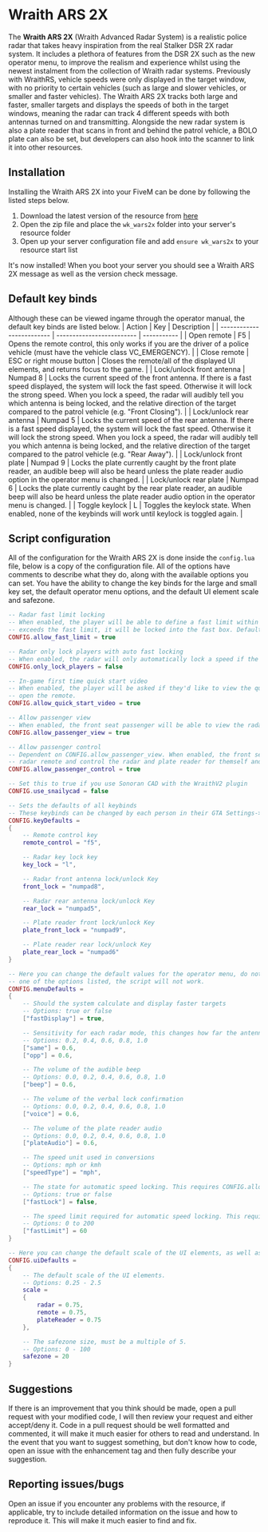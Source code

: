 # Wraith ARS 2X
The **Wraith ARS 2X** (Wraith Advanced Radar System) is a realistic police radar that takes heavy inspiration from the real Stalker DSR 2X radar system. It includes a plethora of features from the DSR 2X such as the new operator menu, to improve the realism and experience whilst using the newest instalment from the collection of Wraith radar systems. Previously with WraithRS, vehicle speeds were only displayed in the target window, with no priority to certain vehicles (such as large and slower vehicles, or smaller and faster vehicles). The Wraith ARS 2X tracks both large and faster, smaller targets and displays the speeds of both in the target windows, meaning the radar can track 4 different speeds with both antennas turned on and transmitting. Alongside the new radar system is also a plate reader that scans in front and behind the patrol vehicle, a BOLO plate can also be set, but developers can also hook into the scanner to link it into other resources. 

## Installation
Installing the Wraith ARS 2X into your FiveM can be done by following the listed steps below. 
1. Download the latest version of the resource from [here](https://github.com/WolfKnight98/wk_wars2x/releases)
2. Open the zip file and place the `wk_wars2x` folder into your server's resource folder
3. Open up your server configuration file and add `ensure wk_wars2x` to your resource start list 

It's now installed! When you boot your server you should see a Wraith ARS 2X message as well as the version check message. 

## Default key binds
Although these can be viewed ingame through the operator manual, the default key binds are listed below. 
| Action                    | Key                       | Description |
| ------------------------- | ------------------------- | ----------- |
| Open remote               | F5                        | Opens the remote control, this only works if you are the driver of a police vehicle (must have the vehicle class VC_EMERGENCY). |
| Close remote              | ESC or right mouse button | Closes the remote/all of the displayed UI elements, and returns focus to the game. |
| Lock/unlock front antenna | Numpad 8                  | Locks the current speed of the front antenna. If there is a fast speed displayed, the system will lock the fast speed. Otherwise it will lock the strong speed. When you lock a speed, the radar will audibly tell you which antenna is being locked, and the relative direction of the target compared to the patrol vehicle (e.g. "Front Closing"). |
| Lock/unlock rear antenna  | Numpad 5                  | Locks the current speed of the rear antenna. If there is a fast speed displayed, the system will lock the fast speed. Otherwise it will lock the strong speed. When you lock a speed, the radar will audibly tell you which antenna is being locked, and the relative direction of the target compared to the patrol vehicle (e.g. "Rear Away"). |
| Lock/unlock front plate   | Numpad 9                  | Locks the plate currently caught by the front plate reader, an audible beep will also be heard unless the plate reader audio option in the operator menu is changed. |
| Lock/unlock rear plate    | Numpad 6                  | Locks the plate currently caught by the rear plate reader, an audible beep will also be heard unless the plate reader audio option in the operator menu is changed. |
| Toggle keylock            | L                         | Toggles the keylock state. When enabled, none of the keybinds will work until keylock is toggled again. |

## Script configuration
All of the configuration for the Wraith ARS 2X is done inside the `config.lua` file, below is a copy of the configuration file. All of the options have comments to describe what they do, along with the available options you can set. You have the ability to change the key binds for the large and small key set, the default operator menu options, and the default UI element scale and safezone. 
```lua
-- Radar fast limit locking
-- When enabled, the player will be able to define a fast limit within the radar's menu, when a vehicle
-- exceeds the fast limit, it will be locked into the fast box. Default setting is disabled to maintain realism
CONFIG.allow_fast_limit = true

-- Radar only lock players with auto fast locking
-- When enabled, the radar will only automatically lock a speed if the caught vehicle has a real player in it.
CONFIG.only_lock_players = false

-- In-game first time quick start video
-- When enabled, the player will be asked if they'd like to view the quick start video the first time they
-- open the remote.
CONFIG.allow_quick_start_video = true

-- Allow passenger view
-- When enabled, the front seat passenger will be able to view the radar and plate reader from their end.
CONFIG.allow_passenger_view = true

-- Allow passenger control
-- Dependent on CONFIG.allow_passenger_view. When enabled, the front seat passenger will be able to open the
-- radar remote and control the radar and plate reader for themself and the driver.
CONFIG.allow_passenger_control = true

-- Set this to true if you use Sonoran CAD with the WraithV2 plugin
CONFIG.use_snailycad = false

-- Sets the defaults of all keybinds
-- These keybinds can be changed by each person in their GTA Settings->Keybinds->FiveM
CONFIG.keyDefaults =
{
	-- Remote control key
	remote_control = "f5",

	-- Radar key lock key
	key_lock = "l",

	-- Radar front antenna lock/unlock Key
	front_lock = "numpad8",

	-- Radar rear antenna lock/unlock Key
	rear_lock = "numpad5",

	-- Plate reader front lock/unlock Key
	plate_front_lock = "numpad9",

	-- Plate reader rear lock/unlock Key
	plate_rear_lock = "numpad6"
}

-- Here you can change the default values for the operator menu, do note, if any of these values are not
-- one of the options listed, the script will not work.
CONFIG.menuDefaults =
{
	-- Should the system calculate and display faster targets
	-- Options: true or false
	["fastDisplay"] = true,

	-- Sensitivity for each radar mode, this changes how far the antennas will detect vehicles
	-- Options: 0.2, 0.4, 0.6, 0.8, 1.0
	["same"] = 0.6,
	["opp"] = 0.6,

	-- The volume of the audible beep
	-- Options: 0.0, 0.2, 0.4, 0.6, 0.8, 1.0
	["beep"] = 0.6,

	-- The volume of the verbal lock confirmation
	-- Options: 0.0, 0.2, 0.4, 0.6, 0.8, 1.0
	["voice"] = 0.6,

	-- The volume of the plate reader audio
	-- Options: 0.0, 0.2, 0.4, 0.6, 0.8, 1.0
	["plateAudio"] = 0.6,

	-- The speed unit used in conversions
	-- Options: mph or kmh
	["speedType"] = "mph",

	-- The state for automatic speed locking. This requires CONFIG.allow_fast_limit to be true.
	-- Options: true or false
	["fastLock"] = false,

	-- The speed limit required for automatic speed locking. This requires CONFIG.allow_fast_limit to be true.
	-- Options: 0 to 200
	["fastLimit"] = 60
}

-- Here you can change the default scale of the UI elements, as well as the safezone size
CONFIG.uiDefaults =
{
	-- The default scale of the UI elements.
	-- Options: 0.25 - 2.5
	scale =
	{
		radar = 0.75,
		remote = 0.75,
		plateReader = 0.75
	},

	-- The safezone size, must be a multiple of 5.
	-- Options: 0 - 100
	safezone = 20
}
```

## Suggestions
If there is an improvement that you think should be made, open a pull request with your modified code, I will then review your request and either accept/deny it. Code in a pull request should be well formatted and commented, it will make it much easier for others to read and understand. In the event that you want to suggest something, but don't know how to code, open an issue with the enhancement tag and then fully describe your suggestion. 

## Reporting issues/bugs
Open an issue if you encounter any problems with the resource, if applicable, try to include detailed information on the issue and how to reproduce it. This will make it much easier to find and fix. 